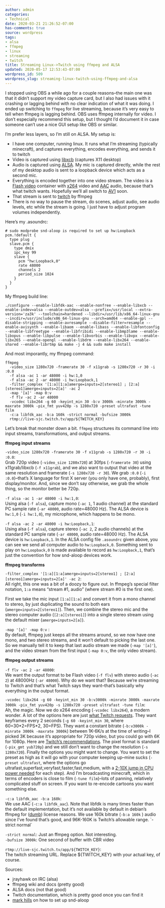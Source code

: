 ```yaml
---
author: admin
categories:
- Technical
date: 2020-03-21 21:26:52-07:00
has-comments: true
source: wordpress
tags:
- alsa
- ffmpeg
- linux
- streaming
- twitch
title: Streaming Linux->Twitch using ffmpeg and ALSA
updated: 2020-05-17 12:53:43-07:00
wordpress_id: 509
wordpress_slug: streaming-linux-twitch-using-ffmpeg-and-alsa
---
```

I stopped using OBS a while ago for a couple reasons–the main one was that it didn’t support my video capture card, but I also had issues with it crashing or lagging behind with no clear indication of what it was doing. I ended up switching to `ffmpeg` for live streaming, because it’s very easy to tell when ffmpeg is lagging behind. OBS uses ffmpeg internally for video. I don’t especially recommend this setup, but I thought I’d document it in case someone can’t use a nice GUI setup like OBS or similar.

I’m prefer less layers, so I’m still on ALSA. My setup is:

-   I have one computer, running linux. It runs what I’m streaming (typically minecraft), and captures everything, encodes everything, and sends it to twitch
-   Video is captured using [libxcb](https://xcb.freedesktop.org/) (captures X11 desktop)
-   Audio is captured using [ALSA](https://en.wikipedia.org/wiki/Advanced_Linux_Sound_Architecture). My mic is captured directly, while the rest of my desktop audio is sent to a loopback device which acts as a second mic.
-   Everything is encoded together into one video stream. The video is a [Flash video](https://en.wikipedia.org/wiki/Flash_Video) container with [x264](https://en.wikipedia.org/wiki/X264) video and [AAC](https://en.wikipedia.org/wiki/Advanced_Audio_Coding) audio, because that’s what twitch wants. Hopefully we’ll all switch to [AV1](https://en.wikipedia.org/wiki/AV1) soon.
-   That stream is sent to [twitch](https://www.twitch.tv/) by ffmpeg
-   There is no way to pause the stream, do scenes, adjust audio, see audio levels, etc while the stream is going. I just have to adjust program volumes independently.

Here’s my .asoundrc:

```
# sudo modprobe snd-aloop is required to set up hw:Loopback
pcm.!default {
  type plug
  slave.pcm {
    type dmix
    ipc_key 99
    slave {
      pcm "hw:Loopback,0"
      rate 48000
      channels 2
      period_size 1024
    }
  }
}
```

My ffmpeg build line:

```
./configure --enable-libfdk-aac --enable-nonfree --enable-libxcb --enable-indev=alsa --enable-outdev=alsa --prefix=/usr/local --extra-version='za3k' --toolchain=hardened --libdir=/usr/lib/x86_64-linux-gnu --incdir=/usr/include/x86_64-linux-gnu --arch=amd64 --enable-gpl --disable-stripping --enable-avresample --disable-filter=resample --enable-avisynth --enable-libaom --enable-libass --enable-libfontconfig --enable-libfreetype --enable-libfribidi --enable-libmp3lame --enable-libopus --enable-libpulse --enable-libvorbis --enable-libvpx --enable-libx265 --enable-opengl --enable-libdrm --enable-libx264 --enable-shared --enable-librtmp && make -j 4 && sudo make install
```

And most imporantly, my ffmpeg command:

```
ffmpeg 
  -video_size 1280x720 -framerate 30 -f x11grab -s 1280x720 -r 30 -i :0.0 
  -f alsa -ac 1 -ar 48000 -i hw:1,0 
  -f alsa -ac 2 -ar 48000 -i hw:Loopback,1
  -filter_complex '[1:a][1:a]amerge=inputs=2[stereo1] ; [2:a][stereo1]amerge=inputs=2[a]' -ac 2 
  -map '[a]' -map 0:v 
  -f flv -ac 2 -ar 48000 
  -vcodec libx264 -g 60 -keyint_min 30 -b:v 3000k -minrate 3000k -maxrate 3000k -pix_fmt yuv420p -s 1280x720 -preset ultrafast -tune film 
  -c:a libfdk_aac -b:a 160k -strict normal -bufsize 3000k 
  rtmp://live-sjc.twitch.tv/app/${TWITCH_KEY}
```

Let’s break that monster down a bit. `ffmpeg` structures its command line into input streams, transformations, and output streams.

**ffmpeg input streams**

`-video_size 1280x720 -framerate 30 -f x11grab -s 1280x720 -r 30 -i :0.0`:  
Grab 720p video (`-video_size 1280x720`) at 30fps (`-framerate 30`) using x11grab/libxcb (`-f x11grab`), and we also want to output that video at the same resolution and framerate (`-s 1280x720 -r 30`). We grab `:0.0` (`-i :0.0`)–that’s X language for first X server (you only have one, probably), first display/monitor. And, since we don’t say otherwise, we grab the whole thing, so the monitor better be 720p.

`-f alsa -ac 1 -ar 48000 -i hw:1,0`:  
Using alsa (`-f alsa`), capture mono (`-ac 1`, 1 audio channel) at the standard PC sample rate (`-ar 48000`, audio rate=48000 Hz). The ALSA device is `hw:1,0` (`-i hw:1,0`), my microphone, which happens to be mono.

`-f alsa -ac 2 -ar 48000 -i hw:Loopback,1`:  
Using alsa (`-f alsa`), capture stereo (`-ac 2`, 2 audio channels) at the standard PC sample rate (`-ar 48000`, audio rate=48000 Hz). The ALSA device is `hw:Loopback,1`. In the ALSA config file `.asoundrc` given above, you can see we send all computer audio to `hw:Loopback,0`. Something sent to play on `hw:Loopback,0` is made available to record as `hw:Loopback,1`, that’s just the convention for how snd-aloop devices work.

**ffmpeg transforms**

`-filter_complex '[1:a][1:a]amerge=inputs=2[stereo1] ; [2:a][stereo1]amerge=inputs=2[a]' -ac 2`:  
All right, this one was a bit of a doozy to figure out. In ffmpeg’s special filter notation, `1:a` means “stream #1, audio” (where stream #0 is the first one).

First we take the mic input `[1:a][1:a]` and convert it from a mono channel to stereo, by just duplicating the sound to both ears (`amerge=inputs=2[stereo1]`). Then, we combine the stereo mic and the stereo computer audio (`[2:a][stereo1]`) into a single stereo stream using the default mixer (`amerge=inputs=2[a]`).

`-map '[a]' -map 0:v` :  
By default, ffmpeg just keeps all the streams around, so we now have one mono, and two stereo streams, and it won’t default to picking the last one. So we manually tell it to keep that last audio stream we made (`-map '[a]'`), and the video stream from the first input (`-map 0:v`, the only video stream).

**ffmpeg output streams**

`-f flv -ac 2 -ar 48000`:  
We want the output format to be Flash video (`-f flv`) with stereo audio (`-ac 2`) at 48000Hz (`-ar 48000`). Why do we want that? Because we’re streaming to Twitch and that’s what Twitch says they want–that’s basically why everything in the output format.

`-vcodec libx264 -g 60 -keyint_min 30 -b:v3000k -minrate 3000k -maxrate 3000k -pix_fmt yuv420p -s 1280x720 -preset ultrafast -tune film`:  
Ah, the magic. Now we do x264 encoding (`-vcodec libx264`), a modern wonder. A lot of the options here are just [what Twitch requests](https://help.twitch.tv/s/article/broadcast-requirements?language=en_US). They want keyframes every 2 seconds (`-g 60 -keyint_min 30`, where 60=30\*2=FPS\*2, 30=FPS). They want a constant bitrate (`-b:v3000k -minrate 3000k -maxrate 3000k`) between 1K-6K/s at the time of writing–I picked 3K because it’s appropriate for 720p video, but you could go with 6K for 1080p. Here are [Twitch’s recommendations](https://stream.twitch.tv/encoding/). The pixel format is standard (`-pix_gmt yub720p`) and we still don’t want to change the resolution (`-s 1280x720`). Finally the options you might want to change. You want to set the preset as high as it will go with your computer keeping up–mine sucks (`-preset ultrafast`, where the options go ultrafast,superfast,veryfast,faster,fast,medium, with a [2-10X jump in CPU power needed](https://trac.ffmpeg.org/wiki/Encode/H.264) for each step). And I’m broadcasting minecraft, which in terms of encoders is close to film (`-tune film`)–lots of panning, relatively complicated stuff on screen. If you want to re-encode cartoons you want something else.

`-c:a libfdk_aac -b:a 160k`:  
We use AAC (`-c:a libfdk_aac`). Note that libfdk is many times faster than the default implementation, but it’s not available by default in debian’s ffmpeg for ([dumb](https://www.gnu.org/licenses/license-list.html#fdk)) license reasons. We use 160k bitrate (`-b:a 160k` ) audio since I’ve found that’s good, and 96K-160K is Twitch’s allowable range. \`-strict normal\`

`-strict normal`: Just an ffmpeg option. Not interesting.  
`-bufsize 3000k`: One second of buffer with CBR video

`rtmp://live-sjc.twitch.tv/app/${TWITCH_KEY}`:  
The twitch streaming URL. Replace ${TWITCH\_KEY} with your actual key, of course.

Sources:

-   jrayhawk on IRC (alsa)
-   ffmpeg wiki and docs (pretty good)
-   ALSA docs (not that good)
-   Twitch documentation, which is pretty good once you can find it
-   [mark hills](http://www.pogo.org.uk/~mark/trx/streaming-desktop-audio.html) on how to set up snd-aloop
